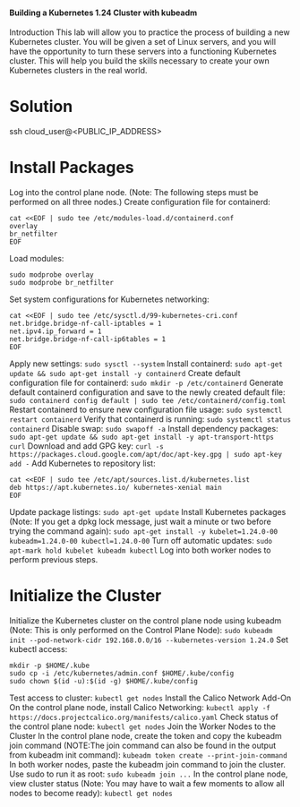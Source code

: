 #### Building a Kubernetes 1.24 Cluster with kubeadm

Introduction
This lab will allow you to practice the process of building a new Kubernetes cluster. You will be given a set of Linux servers, and you will have the opportunity to turn these servers into a functioning Kubernetes cluster. This will help you build the skills necessary to create your own Kubernetes clusters in the real world.

# Solution

ssh cloud_user@<PUBLIC_IP_ADDRESS>

# Install Packages
Log into the control plane node. (Note: The following steps must be performed on all three nodes.)
Create configuration file for containerd:
```
cat <<EOF | sudo tee /etc/modules-load.d/containerd.conf
overlay
br_netfilter
EOF

```
Load modules:
```
sudo modprobe overlay
sudo modprobe br_netfilter
```
Set system configurations for Kubernetes networking:
```
cat <<EOF | sudo tee /etc/sysctl.d/99-kubernetes-cri.conf
net.bridge.bridge-nf-call-iptables = 1
net.ipv4.ip_forward = 1
net.bridge.bridge-nf-call-ip6tables = 1
EOF
```
Apply new settings:
```sudo sysctl --system```
Install containerd:
```sudo apt-get update && sudo apt-get install -y containerd```
Create default configuration file for containerd:
```sudo mkdir -p /etc/containerd```
Generate default containerd configuration and save to the newly created default file:
```sudo containerd config default | sudo tee /etc/containerd/config.toml```
Restart containerd to ensure new configuration file usage:
```sudo systemctl restart containerd```
Verify that containerd is running:
```sudo systemctl status containerd```
Disable swap:
```sudo swapoff -a```
Install dependency packages:
```sudo apt-get update && sudo apt-get install -y apt-transport-https curl```
Download and add GPG key:
```curl -s https://packages.cloud.google.com/apt/doc/apt-key.gpg | sudo apt-key add -```
Add Kubernetes to repository list:
```
cat <<EOF | sudo tee /etc/apt/sources.list.d/kubernetes.list
deb https://apt.kubernetes.io/ kubernetes-xenial main
EOF
```
Update package listings:
```sudo apt-get update```
Install Kubernetes packages (Note: If you get a dpkg lock message, just wait a minute or two before trying the command again):
```sudo apt-get install -y kubelet=1.24.0-00 kubeadm=1.24.0-00 kubectl=1.24.0-00```
Turn off automatic updates:
```sudo apt-mark hold kubelet kubeadm kubectl```
Log into both worker nodes to perform previous steps.

# Initialize the Cluster
Initialize the Kubernetes cluster on the control plane node using kubeadm (Note: This is only performed on the Control Plane Node):
```sudo kubeadm init --pod-network-cidr 192.168.0.0/16 --kubernetes-version 1.24.0```
Set kubectl access:
```
mkdir -p $HOME/.kube
sudo cp -i /etc/kubernetes/admin.conf $HOME/.kube/config
sudo chown $(id -u):$(id -g) $HOME/.kube/config
```
Test access to cluster:
```kubectl get nodes```
Install the Calico Network Add-On
On the control plane node, install Calico Networking:
```kubectl apply -f https://docs.projectcalico.org/manifests/calico.yaml```
Check status of the control plane node:
```kubectl get nodes```
Join the Worker Nodes to the Cluster
In the control plane node, create the token and copy the kubeadm join command (NOTE:The join command can also be found in the output from kubeadm init command):
```kubeadm token create --print-join-command```
In both worker nodes, paste the kubeadm join command to join the cluster. Use sudo to run it as root:
```sudo kubeadm join ...```
In the control plane node, view cluster status (Note: You may have to wait a few moments to allow all nodes to become ready):
```kubectl get nodes```
